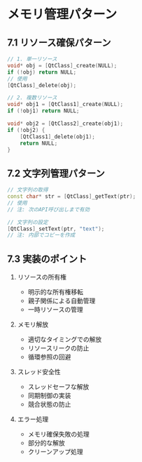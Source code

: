 # メモリ管理パターン

## 7.1 リソース確保パターン
```cpp
// 1. 単一リソース
void* obj = [QtClass]_create(NULL);
if (!obj) return NULL;
// 使用
[QtClass]_delete(obj);

// 2. 複数リソース
void* obj1 = [QtClass1]_create(NULL);
if (!obj1) return NULL;

void* obj2 = [QtClass2]_create(obj1);
if (!obj2) {
    [QtClass1]_delete(obj1);
    return NULL;
}
```

## 7.2 文字列管理パターン
```cpp
// 文字列の取得
const char* str = [QtClass]_getText(ptr);
// 使用
// 注: 次のAPI呼び出しまで有効

// 文字列の設定
[QtClass]_setText(ptr, "text");
// 注: 内部でコピーを作成
```

## 7.3 実装のポイント
1. リソースの所有権
   - 明示的な所有権移転
   - 親子関係による自動管理
   - 一時リソースの管理

2. メモリ解放
   - 適切なタイミングでの解放
   - リソースリークの防止
   - 循環参照の回避

3. スレッド安全性
   - スレッドセーフな解放
   - 同期制御の実装
   - 競合状態の防止

4. エラー処理
   - メモリ確保失敗の処理
   - 部分的な解放
   - クリーンアップ処理
